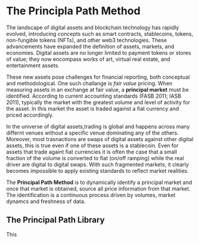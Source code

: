 # The Principla Path Method

The landscape of digital assets and blockchain technology has rapidly evolved, introducing concepts such as smart contracts, stablecoins, tokens, non-fungible tokens (NFTs), and other web3 technologies. These advancements have expanded the definition of assets, markets, and economies. Digital assets are no longer limited to payment tokens or stores of value; they now encompass works of art, virtual real estate, and entertainment assets.

These new assets pose challenges for financial reporting, both conceptual and methodological. One such challange is _fair value_ pricing. When measuring assets in an exchange at fair value, a __principal market__ must be identified. According to current accounting standards (FASB 2011; IASB 2011), typically the market with the greatest volume and level of activity for the asset. In this market the asset is traded against a fiat currency and priced accordingly. 

In the universe of digital assets,trading is global and happens across many differnt venues without a specific venue dominating any of the others. Moreover, most trasnactions are swaps of digital assets against other digital assets, this is true even if one of these assets is a stablecoin. Even for assets that trade againt fiat currencies it is often the case that a small fraction of the volume is converted to fiat (on/off ramping) while the real driver are digital to digital swaps. With such fragmented markets, it clearly becomes impossible to apply existing standards to reflect market realities.

The __Principal Path Method__ is to dynamically identify a principal market and once that market is obtained, source all price information from that market. The identification is a continuous process driven by volumes, market dynamcs and freshness of data.

## The Principal Path Library
This 